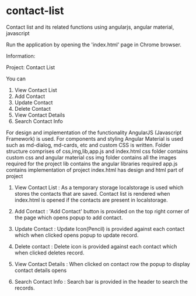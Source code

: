 # contact-list
Contact list and its related functions using angularjs, angular material, javascript

Run the application by opening the 'index.html' page in Chrome browser.

Information:

Project: Contact List

You can
1. View Contact List
2. Add Contact
3. Update Contact
4. Delete Contact
5. View Contact Details
6. Search Contact Info

For design and implementation of the functionality AngularJS (Javascript Framework) is used.
For components and styling Angular Material is used such as md-dialog, md-cards, etc and custom CSS is written.
Folder structure comprises of css,img,lib,app.js and index.html
css folder contains custom css and angular material css
img folder contains all the images required for the  project
lib contains the angular libraries required
app.js contains implementation of project
index.html has design and html part of project

1. View Contact List : As a temporary storage localstorage is used which stores the contacts that are saved. Contact list is rendered when index.html is opened if the contacts are present in localstorage.

2. Add Contact : 'Add Contact' button is provided on the top right corner of the page which opens popup to add contact.

3. Update Contact : Update Icon(Pencil) is provided against each contact which when clicked opens popup to update record.

4. Delete contact : Delete icon is provided against each contact which when clicked deletes record.

5. View Contact Details : When clicked on contact row the popup to display contact details opens

6. Search Contact Info : Search bar is provided in the header to search the records.
